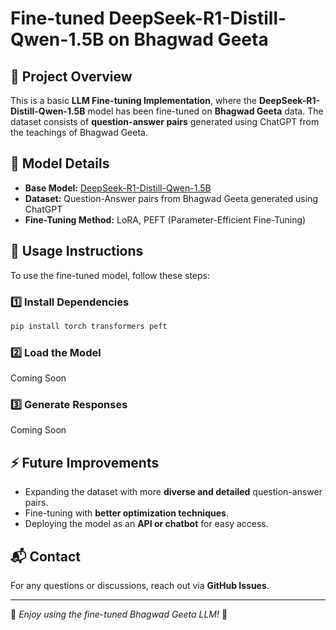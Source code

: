 # Fine-tuned DeepSeek-R1-Distill-Qwen-1.5B on Bhagwad Geeta

## 📌 Project Overview
This is a basic **LLM Fine-tuning Implementation**, where the **DeepSeek-R1-Distill-Qwen-1.5B** model has been fine-tuned on **Bhagwad Geeta** data. The dataset consists of **question-answer pairs** generated using ChatGPT from the teachings of Bhagwad Geeta.

## 📖 Model Details
- **Base Model:** [DeepSeek-R1-Distill-Qwen-1.5B](https://huggingface.co/deepseek-ai/DeepSeek-R1-Distill-Qwen-1.5B)
- **Dataset:** Question-Answer pairs  from Bhagwad Geeta generated using ChatGPT
- **Fine-Tuning Method:** LoRA, PEFT (Parameter-Efficient Fine-Tuning)

## 🚀 Usage Instructions
To use the fine-tuned model, follow these steps:

### 1️⃣ Install Dependencies
```bash
pip install torch transformers peft
```

### 2️⃣ Load the Model
Coming Soon
<!-- ```python
import os
import torch
from transformers import AutoModelForCausalLM, AutoTokenizer

# Define Model Path
model_path = os.path.abspath(r"deepseek_finetuned/Finetuned")

# Load Tokenizer
base_tokenizer = "deepseek-ai/DeepSeek-R1-Distill-Qwen-1.5B"
tokenizer = AutoTokenizer.from_pretrained(base_tokenizer)

# Ensure PAD token is set if missing
if tokenizer.pad_token is None:
    tokenizer.pad_token = tokenizer.eos_token

# Load the Model
device = "cuda" if torch.cuda.is_available() else "cpu"
print(f"\n USING DEVICE: {device} \n")
model = AutoModelForCausalLM.from_pretrained(
    model_path,
    torch_dtype=torch.float32,  # Use float16 only for GPU
).to(device) 
``` -->

### 3️⃣ Generate Responses
Coming Soon
<!-- ```python
def Generate_Response(question, max_length=512, temperature=0.7, top_p=0.9):
    input_text = f"Question: {question}\nAnswer:"
    inputs = tokenizer(input_text, return_tensors="pt", padding=True, truncation=True)
    
    input_ids = inputs.input_ids.to(device)
    attention_mask = inputs.attention_mask.to(device)

    with torch.no_grad():
        output_ids = model.generate(
            input_ids,
            attention_mask=attention_mask,  
            max_length=max_length,
            temperature=temperature,
            top_p=top_p,
            do_sample=True,
            pad_token_id=tokenizer.pad_token_id  # Ensure proper padding
        )
    
    response = tokenizer.decode(output_ids[0], skip_special_tokens=True)
    return response
``` -->

<!-- ### 4️⃣ Example Usage
```python
question = "What is the essence of Karma Yoga?"
response = Generate_Response(question)
print(response)
``` -->

## ⚡ Future Improvements
- Expanding the dataset with more **diverse and detailed** question-answer pairs.
- Fine-tuning with **better optimization techniques**.
- Deploying the model as an **API or chatbot** for easy access.


## 📬 Contact
For any questions or discussions, reach out via **GitHub Issues**.

---
🚀 *Enjoy using the fine-tuned Bhagwad Geeta LLM!* 🙏
